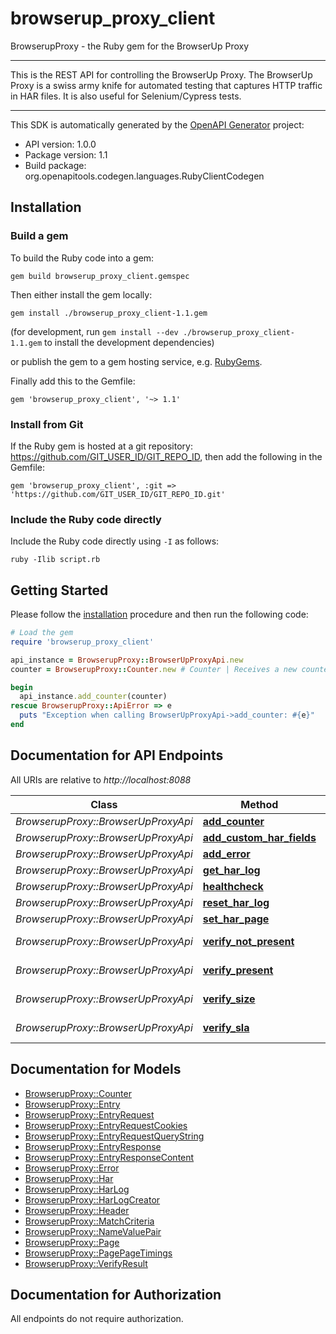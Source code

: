 # browserup_proxy_client

BrowserupProxy - the Ruby gem for the BrowserUp Proxy

___
This is the REST API for controlling the BrowserUp Proxy.
The BrowserUp Proxy is a swiss army knife for automated testing that
captures HTTP traffic in HAR files. It is also useful for Selenium/Cypress tests.
___


This SDK is automatically generated by the [OpenAPI Generator](https://openapi-generator.tech) project:

- API version: 1.0.0
- Package version: 1.1
- Build package: org.openapitools.codegen.languages.RubyClientCodegen

## Installation

### Build a gem

To build the Ruby code into a gem:

```shell
gem build browserup_proxy_client.gemspec
```

Then either install the gem locally:

```shell
gem install ./browserup_proxy_client-1.1.gem
```

(for development, run `gem install --dev ./browserup_proxy_client-1.1.gem` to install the development dependencies)

or publish the gem to a gem hosting service, e.g. [RubyGems](https://rubygems.org/).

Finally add this to the Gemfile:

    gem 'browserup_proxy_client', '~> 1.1'

### Install from Git

If the Ruby gem is hosted at a git repository: https://github.com/GIT_USER_ID/GIT_REPO_ID, then add the following in the Gemfile:

    gem 'browserup_proxy_client', :git => 'https://github.com/GIT_USER_ID/GIT_REPO_ID.git'

### Include the Ruby code directly

Include the Ruby code directly using `-I` as follows:

```shell
ruby -Ilib script.rb
```

## Getting Started

Please follow the [installation](#installation) procedure and then run the following code:

```ruby
# Load the gem
require 'browserup_proxy_client'

api_instance = BrowserupProxy::BrowserUpProxyApi.new
counter = BrowserupProxy::Counter.new # Counter | Receives a new counter to add. The counter is stored, under the hood, in an array in the har under the _counters key

begin
  api_instance.add_counter(counter)
rescue BrowserupProxy::ApiError => e
  puts "Exception when calling BrowserUpProxyApi->add_counter: #{e}"
end

```

## Documentation for API Endpoints

All URIs are relative to *http://localhost:8088*

Class | Method | HTTP request | Description
------------ | ------------- | ------------- | -------------
*BrowserupProxy::BrowserUpProxyApi* | [**add_counter**](docs/BrowserUpProxyApi.md#add_counter) | **POST** /har/counters | 
*BrowserupProxy::BrowserUpProxyApi* | [**add_custom_har_fields**](docs/BrowserUpProxyApi.md#add_custom_har_fields) | **PUT** /har/page | 
*BrowserupProxy::BrowserUpProxyApi* | [**add_error**](docs/BrowserUpProxyApi.md#add_error) | **POST** /har/errors | 
*BrowserupProxy::BrowserUpProxyApi* | [**get_har_log**](docs/BrowserUpProxyApi.md#get_har_log) | **GET** /har | 
*BrowserupProxy::BrowserUpProxyApi* | [**healthcheck**](docs/BrowserUpProxyApi.md#healthcheck) | **GET** /healthcheck | 
*BrowserupProxy::BrowserUpProxyApi* | [**reset_har_log**](docs/BrowserUpProxyApi.md#reset_har_log) | **PUT** /har | 
*BrowserupProxy::BrowserUpProxyApi* | [**set_har_page**](docs/BrowserUpProxyApi.md#set_har_page) | **POST** /har/page | 
*BrowserupProxy::BrowserUpProxyApi* | [**verify_not_present**](docs/BrowserUpProxyApi.md#verify_not_present) | **POST** /verify/not_present/{name} | 
*BrowserupProxy::BrowserUpProxyApi* | [**verify_present**](docs/BrowserUpProxyApi.md#verify_present) | **POST** /verify/present/{name} | 
*BrowserupProxy::BrowserUpProxyApi* | [**verify_size**](docs/BrowserUpProxyApi.md#verify_size) | **POST** /verify/size/{size}/{name} | 
*BrowserupProxy::BrowserUpProxyApi* | [**verify_sla**](docs/BrowserUpProxyApi.md#verify_sla) | **POST** /verify/sla/{time}/{name} | 


## Documentation for Models

 - [BrowserupProxy::Counter](docs/Counter.md)
 - [BrowserupProxy::Entry](docs/Entry.md)
 - [BrowserupProxy::EntryRequest](docs/EntryRequest.md)
 - [BrowserupProxy::EntryRequestCookies](docs/EntryRequestCookies.md)
 - [BrowserupProxy::EntryRequestQueryString](docs/EntryRequestQueryString.md)
 - [BrowserupProxy::EntryResponse](docs/EntryResponse.md)
 - [BrowserupProxy::EntryResponseContent](docs/EntryResponseContent.md)
 - [BrowserupProxy::Error](docs/Error.md)
 - [BrowserupProxy::Har](docs/Har.md)
 - [BrowserupProxy::HarLog](docs/HarLog.md)
 - [BrowserupProxy::HarLogCreator](docs/HarLogCreator.md)
 - [BrowserupProxy::Header](docs/Header.md)
 - [BrowserupProxy::MatchCriteria](docs/MatchCriteria.md)
 - [BrowserupProxy::NameValuePair](docs/NameValuePair.md)
 - [BrowserupProxy::Page](docs/Page.md)
 - [BrowserupProxy::PagePageTimings](docs/PagePageTimings.md)
 - [BrowserupProxy::VerifyResult](docs/VerifyResult.md)


## Documentation for Authorization

 All endpoints do not require authorization.

